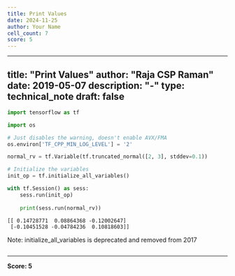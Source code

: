```yaml
---
title: Print Values
date: 2024-11-25
author: Your Name
cell_count: 7
score: 5
---
```


---
title: "Print Values"
author: "Raja CSP Raman"
date: 2019-05-07
description: "-"
type: technical_note
draft: false
---

```python
import tensorflow as tf

import os

# Just disables the warning, doesn't enable AVX/FMA
os.environ['TF_CPP_MIN_LOG_LEVEL'] = '2'
```


```python
normal_rv = tf.Variable(tf.truncated_normal([2, 3], stddev=0.1))
```


```python
# Initialize the variables
init_op = tf.initialize_all_variables()
```


```python
with tf.Session() as sess:
    sess.run(init_op)
    
    print(sess.run(normal_rv))
```

    [[ 0.14728771  0.08864368 -0.12002647]
     [-0.10451528 -0.04784236  0.10818603]]


Note: initialize_all_variables is deprecated and removed from 2017


```python

```


---
**Score: 5**